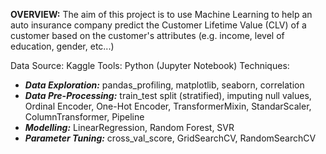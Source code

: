 
**OVERVIEW:** The aim of this project is to use Machine Learning to help an auto insurance company predict the Customer Lifetime Value (CLV) of a customer based on the customer's attributes (e.g. income, level of education, gender, etc...)

Data Source: Kaggle
Tools: Python (Jupyter Notebook)
Techniques: 
- ***Data Exploration:*** pandas_profiling, matplotlib, seaborn, correlation
- ***Data Pre-Processing:*** train_test split (stratified), imputing null values, Ordinal Encoder, One-Hot Encoder, TransformerMixin, StandarScaler, ColumnTransformer, Pipeline
- ***Modelling:*** LinearRegression, Random Forest, SVR
- ***Parameter Tuning:*** cross_val_score, GridSearchCV, RandomSearchCV    
